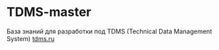 # TDMS-master
База знаний для разработки под TDMS (Technical Data Management System) [tdms.ru](https://tdms.ru)
